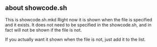## about showcode.sh

This is showcode.sh.mkd
Right now it is shown when the file is specified and it exists.  It does not need to be specified
in the showcode.sh, and in fact will not be shown if the file is not.

If you actually want it shown when the file is not, just add it to the list.
